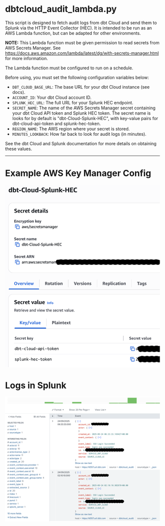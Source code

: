 # dbtcloud_audit_lambda.py

This script is designed to fetch audit logs from dbt Cloud and send them to Splunk via the HTTP Event Collector (HEC). It is intended to be run as an AWS Lambda function, but can be adapted for other environments.

**NOTE:** This Lambda function must be given permission to read secrets from AWS Secrets Manager. See https://docs.aws.amazon.com/lambda/latest/dg/with-secrets-manager.html for more information.

The Lambda function must be configured to run on a schedule.

Before using, you must set the following configuration variables below:
  - `DBT_CLOUD_BASE_URL`: The base URL for your dbt Cloud instance (see docs).
  - `ACCOUNT_ID`: Your dbt Cloud account ID.
  - `SPLUNK_HEC_URL`: The full URL for your Splunk HEC endpoint.
  - `SECRET_NAME`: The name of the AWS Secrets Manager secret containing your dbt Cloud API token and Splunk HEC token. The secret name is looks for by default is "dbt-Cloud-Splunk-HEC", with key-value pairs for dbt-cloud-api-token and splunk-hec-token.
  - `REGION_NAME`: The AWS region where your secret is stored.
  - `MINUTES_LOOKBACK`: How far back to look for audit logs (in minutes).

See the dbt Cloud and Splunk documentation for more details on obtaining these values.

---

# Example AWS Key Manager Config
![keymanager](images/keymanager.png)

# Logs in Splunk
![logs](images/logs.png)
